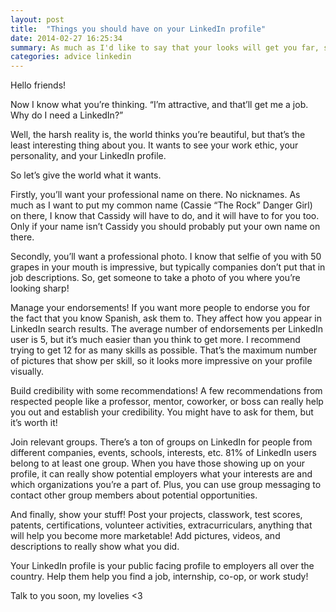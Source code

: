 ```yaml
---
layout: post
title:  "Things you should have on your LinkedIn profile"
date: 2014-02-27 16:25:34
summary: As much as I'd like to say that your looks will get you far, sometimes actual information is good to know too.
categories: advice linkedin
---
```


Hello friends!

Now I know what you’re thinking. “I’m attractive, and that’ll get me a job. Why do I need a LinkedIn?”

Well, the harsh reality is, the world thinks you’re beautiful, but that’s the least interesting thing about you. It wants to see your work ethic, your personality, and your LinkedIn profile.

So let’s give the world what it wants.

Firstly, you’ll want your professional name on there. No nicknames. As much as I want to put my common name (Cassie “The Rock” Danger Girl) on there, I know that Cassidy will have to do, and it will have to for you too. Only if your name isn’t Cassidy you should probably put your own name on there.

Secondly, you’ll want a professional photo. I know that selfie of you with 50 grapes in your mouth is impressive, but typically companies don’t put that in job descriptions. So, get someone to take a photo of you where you’re looking sharp!

Manage your endorsements! If you want more people to endorse you for the fact that you know Spanish, ask them to. They affect how you appear in LinkedIn search results. The average number of endorsements per LinkedIn user is 5, but it’s much easier than you think to get more. I recommend trying to get 12 for as many skills as possible. That’s the maximum number of pictures that show per skill, so it looks more impressive on your profile visually.

Build credibility with some recommendations! A few recommendations from respected people like a professor, mentor, coworker, or boss can really help you out and establish your credibility. You might have to ask for them, but it’s worth it!

Join relevant groups. There’s a ton of groups on LinkedIn for people from different companies, events, schools, interests, etc. 81% of LinkedIn users belong to at least one group. When you have those showing up on your profile, it can really show potential employers what your interests are and which organizations you’re a part of. Plus, you can use group messaging to contact other group members about potential opportunities.

And finally, show your stuff! Post your projects, classwork, test scores, patents, certifications, volunteer activities, extracurriculars, anything that will help you become more marketable! Add pictures, videos, and descriptions to really show what you did.

Your LinkedIn profile is your public facing profile to employers all over the country. Help them help you find a job, internship, co-op, or work study!

Talk to you soon, my lovelies <3
